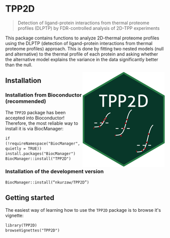 # TPP2D
> Detection of ligand-protein interactions from thermal proteome profiles (DLPTP) by FDR-controlled analysis of 2D-TPP experiments

This package contains functions to analyze 2D-thermal proteome profiles using the DLPTP (detection of ligand-protein interactions from thermal proteome profiles) approach. This is done by fitting two nested models (null and alternative) to the thermal profile of each protein and asking whether the alternative model explains the variance in the data significantly better than the null.

<img align="right" src="inst/tpp2DHexSticker.png" height="300"/>

## Installation

### Installation from Bioconductor (recommended)

The `TPP2D` package has been accepted into Bioconductor! Therefore, the most reliable way to install it is via BiocManager:

```{R}
if (!requireNamespace("BiocManager", quietly = TRUE))
install.packages("BiocManager")
BiocManager::install("TPP2D")
```

### Installation of the development version

```{R}
BiocManager::install(“nkurzaw/TPP2D”)
```

## Getting started

The easiest way of learning how to use the `TPP2D` package is to browse it's vignette:
```{R}
library(TPP2D)
browseVignettes("TPP2D")
```
